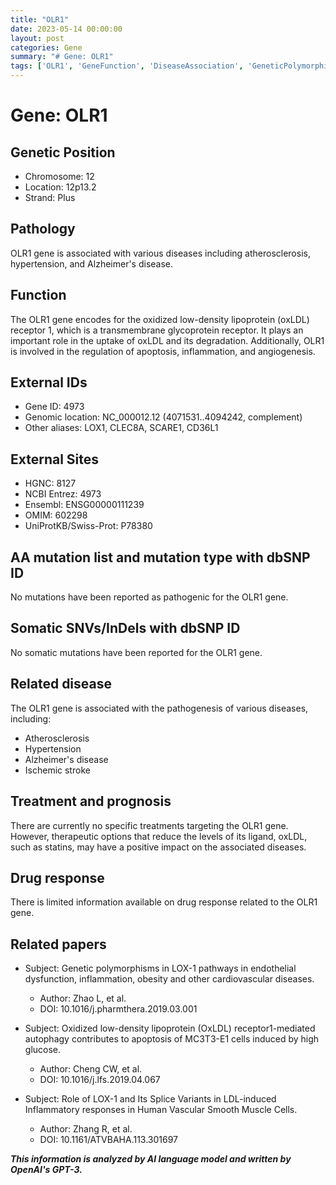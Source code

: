 ```yaml
---
title: "OLR1"
date: 2023-05-14 00:00:00
layout: post
categories: Gene
summary: "# Gene: OLR1"
tags: ['OLR1', 'GeneFunction', 'DiseaseAssociation', 'GeneticPolymorphisms', 'DrugResponse', 'Autophagy', 'InflammatoryResponse', 'VascularSmoothMuscleCells']
---
```


# Gene: OLR1

## Genetic Position 

- Chromosome: 12
- Location: 12p13.2
- Strand: Plus

## Pathology

OLR1 gene is associated with various diseases including atherosclerosis, hypertension, and Alzheimer's disease. 

## Function

The OLR1 gene encodes for the oxidized low-density lipoprotein (oxLDL) receptor 1, which is a transmembrane glycoprotein receptor. It plays an important role in the uptake of oxLDL and its degradation. Additionally, OLR1 is involved in the regulation of apoptosis, inflammation, and angiogenesis.

## External IDs 

- Gene ID: 4973
- Genomic location: NC_000012.12 (4071531..4094242, complement)
- Other aliases: LOX1, CLEC8A, SCARE1, CD36L1

## External Sites

- HGNC: 8127
- NCBI Entrez: 4973
- Ensembl: ENSG00000111239
- OMIM: 602298
- UniProtKB/Swiss-Prot: P78380

## AA mutation list and mutation type with dbSNP ID

No mutations have been reported as pathogenic for the OLR1 gene.

## Somatic SNVs/InDels with dbSNP ID

No somatic mutations have been reported for the OLR1 gene.

## Related disease

The OLR1 gene is associated with the pathogenesis of various diseases, including:

- Atherosclerosis
- Hypertension
- Alzheimer's disease
- Ischemic stroke

## Treatment and prognosis

There are currently no specific treatments targeting the OLR1 gene. However, therapeutic options that reduce the levels of its ligand, oxLDL, such as statins, may have a positive impact on the associated diseases.

## Drug response

There is limited information available on drug response related to the OLR1 gene.

## Related papers

- Subject: Genetic polymorphisms in LOX-1 pathways in endothelial dysfunction, inflammation, obesity and other cardiovascular diseases.
    - Author: Zhao L, et al.
    - DOI: 10.1016/j.pharmthera.2019.03.001

- Subject: Oxidized low-density lipoprotein (OxLDL) receptor1-mediated autophagy contributes to apoptosis of MC3T3-E1 cells induced by high glucose.
    - Author: Cheng CW, et al.
    - DOI: 10.1016/j.lfs.2019.04.067

- Subject: Role of LOX-1 and Its Splice Variants in LDL-induced Inflammatory responses in Human Vascular Smooth Muscle Cells.
    - Author: Zhang R, et al.
    - DOI: 10.1161/ATVBAHA.113.301697

**_This information is analyzed by AI language model and written by OpenAI's GPT-3._**